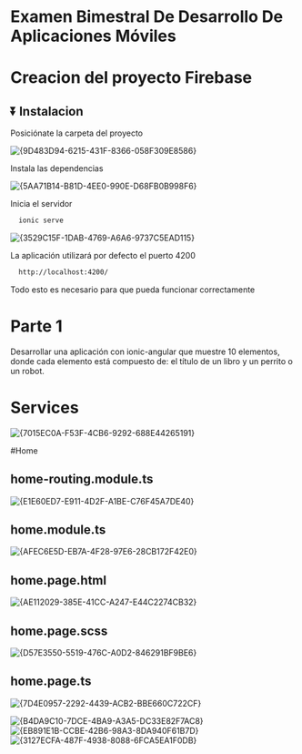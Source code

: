 # Examen Bimestral De Desarrollo De Aplicaciones Móviles

# Creacion del proyecto Firebase 

## ⏬ Instalacion

Posiciónate la carpeta del proyecto

  ![{9D483D94-6215-431F-8366-058F309E8586}](https://github.com/user-attachments/assets/4347b492-6d9c-4c26-b5cd-716eccb91b21)


Instala las dependencias

  ![{5AA71B14-B81D-4EE0-990E-D68FB0B998F6}](https://github.com/user-attachments/assets/5276db76-85ef-47c0-9c70-6aa4ac8f4568)

Inicia el servidor

```bash
  ionic serve
```
![{3529C15F-1DAB-4769-A6A6-9737C5EAD115}](https://github.com/user-attachments/assets/bb247071-f1b9-4f0e-9da1-3c0ecd7b8ff5)


La aplicación utilizará por defecto el puerto 4200

```bash
  http://localhost:4200/
```

Todo esto es necesario para que pueda funcionar correctamente


# Parte 1 

Desarrollar una aplicación con ionic-angular que muestre 10 elementos, donde cada 
elemento está compuesto de: el título de un libro y un perrito o un robot.

# Services
![{7015EC0A-F53F-4CB6-9292-688E44265191}](https://github.com/user-attachments/assets/44aa1d67-5816-4ef2-b21c-e095bdc7a6bf)

#Home

## home-routing.module.ts
![{E1E60ED7-E911-4D2F-A1BE-C76F45A7DE40}](https://github.com/user-attachments/assets/d14f5203-0db5-4006-ba40-f971357e6f9f)

## home.module.ts
![{AFEC6E5D-EB7A-4F28-97E6-28CB172F42E0}](https://github.com/user-attachments/assets/c6b734ec-64a3-45e3-bfb4-73a88249345f)

## home.page.html
![{AE112029-385E-41CC-A247-E44C2274CB32}](https://github.com/user-attachments/assets/efaa57b6-585f-42c5-becb-93535ab3167b)

## home.page.scss
![{D57E3550-5519-476C-A0D2-846291BF9BE6}](https://github.com/user-attachments/assets/66bd3f9e-9380-46f3-981b-2ed569b8040f)

## home.page.ts
![{7D4E0957-2292-4439-ACB2-BBE660C722CF}](https://github.com/user-attachments/assets/269d844d-82e3-4dbd-acbc-e76a20f13bb6)

![{B4DA9C10-7DCE-4BA9-A3A5-DC33E82F7AC8}](https://github.com/user-attachments/assets/25a086d0-4aee-48af-8514-2e611941c2f0)
![{EB891E1B-CCBE-42B6-98A3-8DA940F61B7D}](https://github.com/user-attachments/assets/41c37f52-a934-4565-a155-958f3a1731b3)
![{3127ECFA-487F-4938-8088-6FCA5EA1F0DB}](https://github.com/user-attachments/assets/b94088b1-dc97-4239-83a6-7c4ab7c8d81c)




















